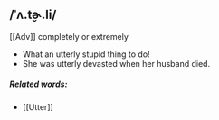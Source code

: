 ## /ˈʌ.t̬ɚ.li/
[[Adv]]
completely or extremely

- What an utterly stupid thing to do!
- She was utterly devasted when her husband died.

##### Related words:
- [[Utter]]
